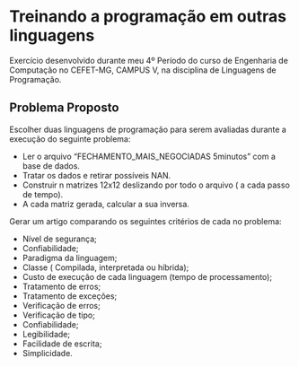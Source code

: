 # Treinando a programação em outras linguagens
Exercício desenvolvido durante meu 4º Período do curso de Engenharia de Computação no CEFET-MG, CAMPUS V, na disciplina de Linguagens de Programação.

## Problema Proposto
Escolher duas linguagens de programação para serem avaliadas durante a execução do seguinte problema:

- Ler o arquivo “FECHAMENTO_MAIS_NEGOCIADAS 5minutos” com a base de dados.
- Tratar os dados e retirar possíveis NAN.
- Construir n matrizes 12x12 deslizando por todo o arquivo ( a cada passo de tempo).
- A cada matriz gerada, calcular a sua inversa.

Gerar um artigo comparando os seguintes critérios de cada no problema:

- Nível de segurança;
- Confiabilidade;
- Paradigma da linguagem;
- Classe ( Compilada, interpretada ou híbrida);
- Custo de execução de cada linguagem (tempo de processamento);
- Tratamento de erros;
- Tratamento de exceções;
- Verificação de erros;
- Verificação de tipo;
- Confiabilidade;
- Legibilidade;
- Facilidade de escrita;
- Simplicidade.

